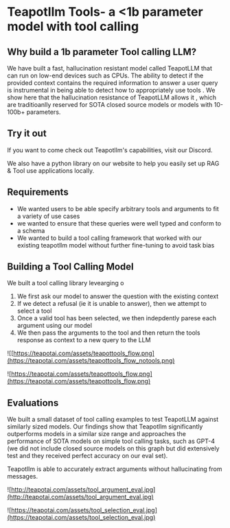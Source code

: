 # Teapotllm Tools- a <1b parameter model with tool calling

## Why build a 1b parameter Tool calling LLM?
We have built a fast, hallucination resistant model called TeapotLLM that can run on low-end devices such as CPUs. The ability to detect if the provided context contains the required information to answer a user query is instrumental in being able to detect how to appropriately use tools . We show here that the hallucination resistance of TeapotLLM allows it , which are traditioanlly reserved for SOTA closed source models or models with 10-100b+ parameters.

## Try it out
If you want to come check out Teapotllm's capabilities, visit our Discord.

We also have a python library on our website to help you easily set up RAG & Tool use applications locally.

## Requirements
- We wanted users to be able specify arbitrary tools and arguments to fit a variety of use cases
- we wanted to ensure that these queries were well typed and conform to a schema
- We wanted to build a tool calling framework that worked with our existing teapotllm model without further fine-tuning to avoid task bias



## Building a Tool Calling Model 
We built a tool calling library levearging o
1. We first ask our model to answer the question with the existing context
2. If we detect a refusal (ie it is unable to answer), then we attempt to select a tool
3. Once a valid tool has been selected, we then indepdently parese each argument using our model
4. We then pass the arguments to the tool and then return the tools response as context to a new query to the LLM



![[https://teapotai.com/assets/teapottools_flow.png](https://teapotai.com/assets/teapottools_flow_notools.png)

![https://teapotai.com/assets/teapottools_flow.png](https://teapotai.com/assets/teapottools_flow.png)




## Evaluations
We built a small dataset of tool calling examples to test TeapotLLM against similarly sized models. Our findings show that Teapotllm significantly outperforms models in a similar size range and approaches the performance of SOTA models on simple tool calling tasks, such as GPT-4 (we did not include closed source models on this graph but did extensively test and they received perfect accuracy on our eval set).

Teapotllm is able to accurately extract arguments without hallucinating from messages.

![http://teapotai.com/assets/tool_argument_eval.jpg](http://teapotai.com/assets/tool_argument_eval.jpg)

![https://teapotai.com/assets/tool_selection_eval.jpg](https://teapotai.com/assets/tool_selection_eval.jpg)

